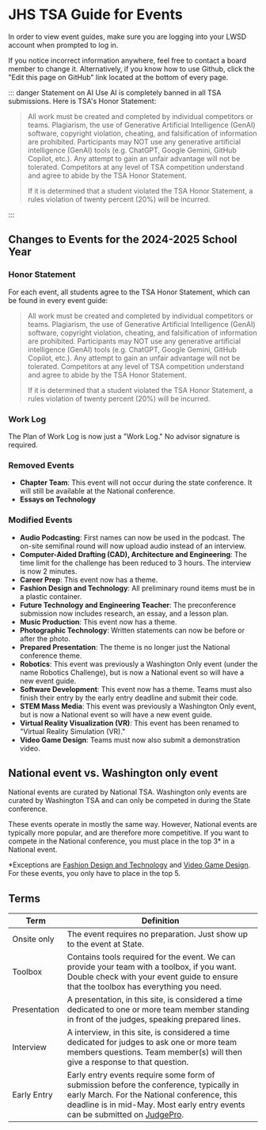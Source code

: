 # JHS TSA Guide for Events

In order to view event guides, make sure you are logging into your LWSD account when prompted to log in.

If you notice incorrect information anywhere, feel free to contact a board member to change it. Alternatively, if you know how to use Github, click the "Edit this page on GitHub" link located at the bottom of every page.

::: danger Statement on AI Use
AI is completely banned in all TSA submissions. Here is TSA's Honor Statement:

> All work must be created and completed by individual competitors or teams. Plagiarism, the use of Generative Artificial Intelligence (GenAI) software, copyright violation, cheating, and falsification of information are prohibited. Participants may NOT use any generative artificial intelligence (GenAI) tools (e.g. ChatGPT, Google Gemini, GitHub Copilot, etc.). Any attempt to gain an unfair advantage will not be tolerated. Competitors at any level of TSA competition understand and agree to abide by the TSA Honor Statement.
>
> If it is determined that a student violated the TSA Honor Statement, a rules violation of twenty percent (20%) will be incurred.

:::

## Changes to Events for the 2024-2025 School Year

### Honor Statement

For each event, all students agree to the TSA Honor Statement, which can be found in every event guide:

> All work must be created and completed by individual competitors or teams. Plagiarism, the use of Generative Artificial Intelligence (GenAI) software, copyright violation, cheating, and falsification of information are prohibited. Participants may NOT use any generative artificial intelligence (GenAI) tools (e.g. ChatGPT, Google Gemini, GitHub Copilot, etc.). Any attempt to gain an unfair advantage will not be tolerated. Competitors at any level of TSA competition understand and agree to abide by the TSA Honor Statement.
>
> If it is determined that a student violated the TSA Honor Statement, a rules violation of twenty percent (20%) will be incurred.

### Work Log

The Plan of Work Log is now just a "Work Log." No advisor signature is required.

### Removed Events

- **Chapter Team**: This event will not occur during the state conference. It will still be available at the National conference.
- **Essays on Technology**

### Modified Events

- **Audio Podcasting**: First names can now be used in the podcast. The on-site semifinal round will now upload audio instead of an interview.
- **Computer-Aided Drafting (CAD), Architecture and Engineering**: The time limit for the challenge has been reduced to 3 hours. The interview is now 2 minutes.
- **Career Prep**: This event now has a theme.
- **Fashion Design and Technology**: All preliminary round items must be in a plastic container.
- **Future Technology and Engineering Teacher**: The preconference submission now includes research, an essay, and a lesson plan.
- **Music Production**: This event now has a theme.
- **Photographic Technology**: Written statements can now be before or after the photo.
- **Prepared Presentation**: The theme is no longer just the National conference theme.
- **Robotics**: This event was previously a Washington Only event (under the name Robotics Challenge), but is now a National event so will have a new event guide.
- **Software Development**: This event now has a theme. Teams must also finish their entry by the early entry deadline and submit their code.
- **STEM Mass Media**: This event was previously a Washington Only event, but is now a National event so will have a new event guide.
- **Virtual Reality Visualization (VR)**: This event has been renamed to "Virtual Reality Simulation (VR)."
- **Video Game Design**: Teams must now also submit a demonstration video.

## National event vs. Washington only event

National events are curated by National TSA. Washington only events are curated by Washington TSA and can only be competed in during the State conference.

These events operate in mostly the same way. However, National events are typically more popular, and are therefore more competitive. If you want to compete in the National conference, you must place in the top 3\* in a National event.

\*Exceptions are [Fashion Design and Technology](./events/Fashion-Design-and-Technology.md) and [Video Game Design](./events/Video-Game-Design.md). For these events, you only have to place in the top 5.

## Terms

| Term         | Definition                                                                                                                                                                                                                                                                                                 |
| ------------ | ---------------------------------------------------------------------------------------------------------------------------------------------------------------------------------------------------------------------------------------------------------------------------------------------------------- |
| Onsite only  | The event requires no preparation. Just show up to the event at State.                                                                                                                                                                                                                                     |
| Toolbox      | Contains tools required for the event. We can provide your team with a toolbox, if you want. Double check with your event guide to ensure that the toolbox has everything you need.                                                                                                                        |
| Presentation | A presentation, in this site, is considered a time dedicated to one or more team member standing in front of the judges, speaking prepared lines.                                                                                                                                                          |
| Interview    | A interview, in this site, is considered a time dedicated for judges to ask one or more team members questions. Team member(s) will then give a response to that question.                                                                                                                                 |
| Early Entry  | Early entry events require some form of submission before the conference, typically in early March. For the National conference, this deadline is in mid-May. Most early entry events can be submitted on [JudgePro](https://judgepro.registermychapter.com/org/jpwa-tsastate/conf/jpwa-tsastate/student). |
